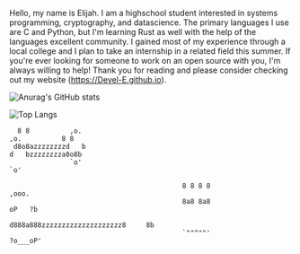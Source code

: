 Hello, my name is Elijah. I am a highschool student interested in systems programming, cryptography, and datascience. 
The primary languages I use are C and Python, but I'm learning Rust as well with the help of the languages excellent community. I gained most of my experience through a local college and I plan to take an internship in a related field this summer. If you're ever looking for someone to work on an open source with you, I'm always willing to help! Thank you for reading and please consider checking out my website (https://Devel-E.github.io).

![Anurag's GitHub stats](https://github-readme-stats.vercel.app/api?username=Devel-E&show_icons=true&theme=midnight-purple)

![Top Langs](https://github-readme-stats.vercel.app/api/top-langs/?username=Devel-E&layout=compact&theme=midnight-purple)

```
  8 8          ,o.                                                                            ,o.          8 8
 d8o8azzzzzzzzd   b                                                                          d   bzzzzzzzza8o8b
               `o'                                                                            `o'

                                           8 8 8 8                     ,ooo.
                                           8a8 8a8                    oP   ?b
                                          d888a888zzzzzzzzzzzzzzzzzzzz8     8b
                                           `""^""'                    ?o___oP'
                      
